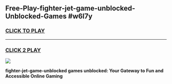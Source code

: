 
## Free-Play-fighter-jet-game-unblocked-Unblocked-Games #w6l7y
<h3>
<a href="https://news.freeplayer.one?title=fighter-jet-game-unblocked&ref=8M">CLICK TO PLAY</a></h3>
<hr>

<h3>
<a href="https://news.freeplayer.one?title=fighter-jet-game-unblocked&ref=8M">CLICK 2 PLAY</a>
  
</h3>

<a href="https://news.freeplayer.one?title=fighter-jet-game-unblocked&ref=8M"><img src="https://clearcache.store/games.png"></a>


**fighter-jet-game-unblocked games unblocked: Your Gateway to Fun and Accessible Online Gaming**
